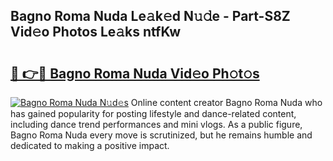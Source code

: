 ## Bagno Roma Nuda Le𝚊k𝚎d N𝚞𝚍e - Part-S8Z Vid𝚎o Photos Le𝚊ks ntfKw

# <h2><a href="http://fbfazzu.evod.top/?m=Bagno+Roma+Nuda">🔗 👉🔴 Bagno Roma Nuda Vid𝚎o Ph𝚘t𝚘s</a></h2>

[![Bagno Roma Nuda N𝚞d𝚎s](https://i.imgur.com/8V9OHl7.gif)](http://fbfazzu.evod.top/?m=Bagno+Roma+Nuda)
Online content creator Bagno Roma Nuda who has gained popularity for posting lifestyle and dance-related content, including dance trend performances and mini vlogs. As a public figure, Bagno Roma Nuda every move is scrutinized, but he remains humble and dedicated to making a positive impact. 
